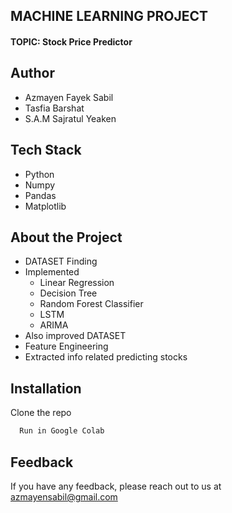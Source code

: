
## MACHINE LEARNING PROJECT


#### TOPIC: Stock Price Predictor



## Author

- Azmayen Fayek Sabil
- Tasfia Barshat
- S.A.M Sajratul Yeaken



## Tech Stack

- Python
- Numpy
- Pandas
- Matplotlib


## About the Project
- DATASET Finding
- Implemented
    - Linear Regression
    - Decision Tree
    - Random Forest Classifier
    - LSTM
    - ARIMA
- Also improved DATASET
- Feature Engineering
- Extracted info related predicting stocks



## Installation

Clone the repo

```bash
  Run in Google Colab
```
    

## Feedback

If you have any feedback, please reach out to us at azmayensabil@gmail.com


